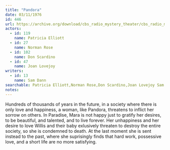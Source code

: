 ```yaml
---
title: "Pandora"
date: 03/11/1976
id: 446
url: https://archive.org/download/cbs_radio_mystery_theater/cbs_radio_mystery_theater-0401-0450.zip/cbs_radio_mystery_theater-0401-0450%2Fcbsrmt_0446_pandora.mp3
actors:  
  - id: 119
    name: Patricia Elliott  
  - id: 27
    name: Norman Rose  
  - id: 102
    name: Don Scardino  
  - id: 47
    name: Joan Lovejoy
writers:  
  - id: 13
    name: Sam Dann
searchable: Patricia Elliott,Norman Rose,Don Scardino,Joan Lovejoy Sam Dann
notes:  
---
```

Hundreds of thousands of years in the future, in a society where there is only love and happiness, a woman, like Pandora, threatens to inflict her sorrow on others. In Paradise, Mara is not happy just to gratify her desires, to be beautiful, and talented, and to live forever. Her unhappiness and her desire to love Willis and their baby exlusively threaten to destroy the entire society, so she is condemned to death. At the last moment she is sent instead to the past, where she suprisingly finds that hard work, possessive love, and a short life are no more satisfying.